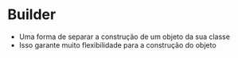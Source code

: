 # Builder
- Uma forma de separar a construção de um objeto da sua classe
- Isso garante muito flexibilidade para a construção do objeto 